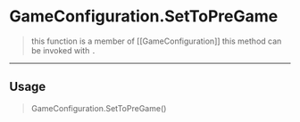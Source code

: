 # GameConfiguration.SetToPreGame
> this function is a member of [[GameConfiguration]]
> this method can be invoked with `.`
-----
## Usage
> GameConfiguration.SetToPreGame()
